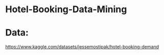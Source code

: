 # Hotel-Booking-Data-Mining
# Data:
https://www.kaggle.com/datasets/jessemostipak/hotel-booking-demand

